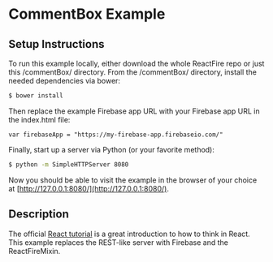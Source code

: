 # CommentBox Example

## Setup Instructions

To run this example locally, either download the whole ReactFire repo or just this /commentBox/
directory. From the /commentBox/ directory, install the needed dependencies via bower:

```bash
$ bower install
```

Then replace the example Firebase app URL with your Firebase app URL in
the index.html file:

```
var firebaseApp = "https://my-firebase-app.firebaseio.com/"
```

Finally, start up a server via Python (or your favorite method):

```bash
$ python -m SimpleHTTPServer 8080
```

Now you should be able to visit the example in the browser of your choice at [http://127.0.0.1:8080/](http://127.0.0.1:8080/).

## Description
The official [React tutorial](http://facebook.github.io/react/docs/tutorial.html) is
a great introduction to how to think in React.  This example replaces the REST-like server
with Firebase and the ReactFireMixin.

